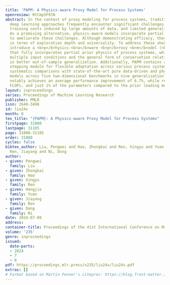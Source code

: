 ```yaml
---
title: 'PAPM: A Physics-aware Proxy Model for Process Systems'
openreview: RtCmp5F9lN
abstract: In the context of proxy modeling for process systems, traditional data-driven
  deep learning approaches frequently encounter significant challenges, such as substantial
  training costs induced by large amounts of data, and limited generalization capabilities.
  As a promising alternative, physics-aware models incorporate partial physics knowledge
  to ameliorate these challenges. Although demonstrating efficacy, they fall short
  in terms of exploration depth and universality. To address these shortcomings, we
  introduce a <b>p</b>hysics-<b>a</b>ware <b>p</b>roxy <b>m</b>odel (<b>PAPM</b>)
  that fully incorporates partial prior physics of process systems, which includes
  multiple input conditions and the general form of conservation relations, resulting
  in better out-of-sample generalization. Additionally, PAPM contains a holistic temporal-spatial
  stepping module for flexible adaptation across various process systems. Through
  systematic comparisons with state-of-the-art pure data-driven and physics-aware
  models across five two-dimensional benchmarks in nine generalization tasks, PAPM
  notably achieves an average performance improvement of 6.7%, while requiring fewer
  FLOPs, and just 1% of the parameters compared to the prior leading method.
layout: inproceedings
series: Proceedings of Machine Learning Research
publisher: PMLR
issn: 2640-3498
id: liu24v
month: 0
tex_title: "{PAPM}: A Physics-aware Proxy Model for Process Systems"
firstpage: 31080
lastpage: 31105
page: 31080-31105
order: 31080
cycles: false
bibtex_author: Liu, Pengwei and Hao, Zhongkai and Ren, Xingyu and Yuan, Hangjie and
  Ren, Jiayang and Ni, Dong
author:
- given: Pengwei
  family: Liu
- given: Zhongkai
  family: Hao
- given: Xingyu
  family: Ren
- given: Hangjie
  family: Yuan
- given: Jiayang
  family: Ren
- given: Dong
  family: Ni
date: 2024-07-08
address:
container-title: Proceedings of the 41st International Conference on Machine Learning
volume: '235'
genre: inproceedings
issued:
  date-parts:
  - 2024
  - 7
  - 8
pdf: https://proceedings.mlr.press/v235/liu24v/liu24v.pdf
extras: []
# Format based on Martin Fenner's citeproc: https://blog.front-matter.io/posts/citeproc-yaml-for-bibliographies/
---
```

